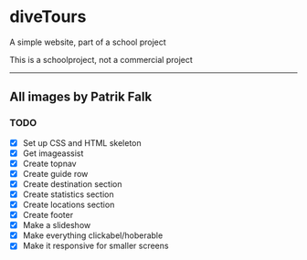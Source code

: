 # diveTours
A simple website, part of a school project

This is a schoolproject, not a commercial project 

---
All images by Patrik Falk
---
 

### TODO
- [x] Set up CSS and HTML skeleton
- [x] Get imageassist
- [x] Create topnav
- [x] Create guide row
- [x] Create destination section
- [x] Create statistics section
- [x] Create locations section
- [x] Create footer
- [x] Make a slideshow
- [x] Make everything clickabel/hoberable
- [x] Make it responsive for smaller screens